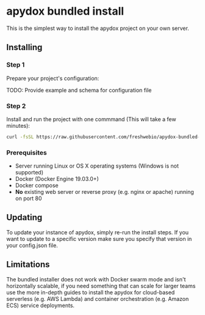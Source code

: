 # apydox bundled install

This is the simplest way to install the apydox project on your own server.

## Installing

### Step 1

Prepare your project's configuration:

TODO: Provide example and schema for configuration file

### Step 2

Install and run the project with one commmand (This will take a few minutes):

```bash
curl -fsSL https://raw.githubusercontent.com/freshwebio/apydox-bundled-install/master/install.sh | sh -s /absolute/path/to/config.json
```

### Prerequisites

- Server running Linux or OS X operating systems (Windows is not supported)
- Docker (Docker Engine 19.03.0+)
- Docker compose
- **No** existing web server or reverse proxy (e.g. nginx or apache) running on port 80

## Updating

To update your instance of apydox, simply re-run the install steps. If you want to update to a specific version make sure you specify that version in your config.json file.

## Limitations

The bundled installer does not work with Docker swarm mode and isn't horizontally scalable,
if you need something that can scale for larger teams use the more in-depth guides to install the apydox
for cloud-based serverless (e.g. AWS Lambda) and container orchestration (e.g. Amazon ECS) service deployments.
